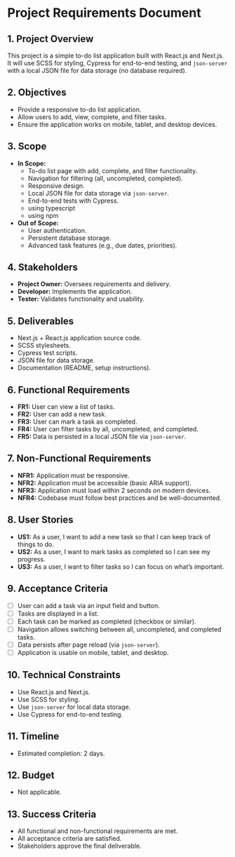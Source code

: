 # Project Requirements Document

## 1. Project Overview

This project is a simple to-do list application built with React.js and Next.js. It will use SCSS for styling, Cypress for end-to-end testing, and `json-server` with a local JSON file for data storage (no database required).

## 2. Objectives

- Provide a responsive to-do list application.
- Allow users to add, view, complete, and filter tasks.
- Ensure the application works on mobile, tablet, and desktop devices.

## 3. Scope

- **In Scope:**
  - To-do list page with add, complete, and filter functionality.
  - Navigation for filtering (all, uncompleted, completed).
  - Responsive design.
  - Local JSON file for data storage via `json-server`.
  - End-to-end tests with Cypress.
  - using typescript
  - using npm 
- **Out of Scope:**
  - User authentication.
  - Persistent database storage.
  - Advanced task features (e.g., due dates, priorities).

## 4. Stakeholders

- **Project Owner:** Oversees requirements and delivery.
- **Developer:** Implements the application.
- **Tester:** Validates functionality and usability.

## 5. Deliverables

- Next.js + React.js application source code.
- SCSS stylesheets.
- Cypress test scripts.
- JSON file for data storage.
- Documentation (README, setup instructions).

## 6. Functional Requirements

- **FR1:** User can view a list of tasks.
- **FR2:** User can add a new task.
- **FR3:** User can mark a task as completed.
- **FR4:** User can filter tasks by all, uncompleted, and completed.
- **FR5:** Data is persisted in a local JSON file via `json-server`.

## 7. Non-Functional Requirements

- **NFR1:** Application must be responsive.
- **NFR2:** Application must be accessible (basic ARIA support).
- **NFR3:** Application must load within 2 seconds on modern devices.
- **NFR4:** Codebase must follow best practices and be well-documented.

## 8. User Stories

- **US1:** As a user, I want to add a new task so that I can keep track of things to do.
- **US2:** As a user, I want to mark tasks as completed so I can see my progress.
- **US3:** As a user, I want to filter tasks so I can focus on what’s important.

## 9. Acceptance Criteria

- [ ] User can add a task via an input field and button.
- [ ] Tasks are displayed in a list.
- [ ] Each task can be marked as completed (checkbox or similar).
- [ ] Navigation allows switching between all, uncompleted, and completed tasks.
- [ ] Data persists after page reload (via `json-server`).
- [ ] Application is usable on mobile, tablet, and desktop.

## 10. Technical Constraints

- Use React.js and Next.js.
- Use SCSS for styling.
- Use `json-server` for local data storage.
- Use Cypress for end-to-end testing.

## 11. Timeline

- Estimated completion: 2 days.

## 12. Budget

- Not applicable.

## 13. Success Criteria

- All functional and non-functional requirements are met.
- All acceptance criteria are satisfied.
- Stakeholders approve the final deliverable.
